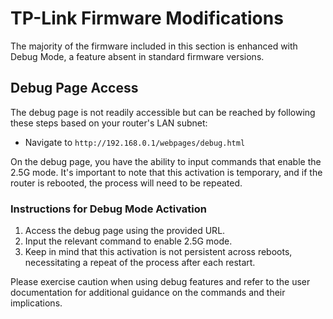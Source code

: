 # TP-Link Firmware Modifications

The majority of the firmware included in this section is enhanced with Debug Mode, a feature absent in standard firmware versions.

## Debug Page Access

The debug page is not readily accessible but can be reached by following these steps based on your router's LAN subnet:

- Navigate to `http://192.168.0.1/webpages/debug.html`

On the debug page, you have the ability to input commands that enable the 2.5G mode. It's important to note that this activation is temporary, and if the router is rebooted, the process will need to be repeated.

### Instructions for Debug Mode Activation

1. Access the debug page using the provided URL.
2. Input the relevant command to enable 2.5G mode.
3. Keep in mind that this activation is not persistent across reboots, necessitating a repeat of the process after each restart.

Please exercise caution when using debug features and refer to the user documentation for additional guidance on the commands and their implications.
